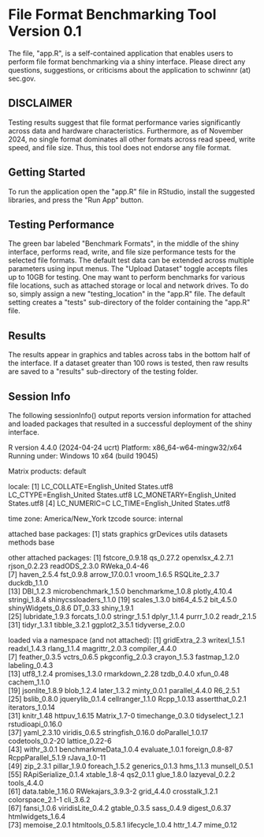 # File Format Benchmarking Tool Version 0.1

The file, "app.R", is a self-contained application that enables users to perform file format benchmarking via a shiny interface. Please direct any questions, suggestions, or criticisms about the application to schwinnr (at) sec.gov.

## DISCLAIMER

Testing results suggest that file format performance varies significantly across data and hardware characteristics. Furthermore, as of November 2024, no single format dominates all other formats across read speed, write speed, and file size. Thus, this tool does not endorse any file format.

## Getting Started

To run the application open the "app.R" file in RStudio, install the suggested libraries, and press the "Run App" button. 

## Testing Performance

The green bar labeled "Benchmark Formats", in the middle of the shiny interface, performs read, write, and file size performance tests for the selected file formats. The default test data can be extended across multiple parameters using input menus. The "Upload Dataset" toggle accepts files up to 10GB for testing. One may want to perform benchmarks for various file locations, such as attached storage or local and network drives. To do so, simply assign a new "testing_location" in the "app.R" file. The default setting creates a "tests" sub-directory of the folder containing the "app.R" file.

## Results

The results appear in graphics and tables across tabs in the bottom half of the interface. If a dataset greater than 100 rows is tested, then raw results are saved to a "results" sub-directory of the testing folder.

## Session Info

The following sessionInfo() output reports version information for attached and loaded packages that resulted in a successful deployment of the shiny interface.

R version 4.4.0 (2024-04-24 ucrt)
Platform: x86_64-w64-mingw32/x64
Running under: Windows 10 x64 (build 19045)

Matrix products: default


locale:
[1] LC_COLLATE=English_United States.utf8  LC_CTYPE=English_United States.utf8    LC_MONETARY=English_United States.utf8
[4] LC_NUMERIC=C                           LC_TIME=English_United States.utf8    

time zone: America/New_York
tzcode source: internal

attached base packages:
[1] stats     graphics  grDevices utils     datasets  methods   base     

other attached packages:
 [1] fstcore_0.9.18        qs_0.27.2             openxlsx_4.2.7.1      rjson_0.2.23          readODS_2.3.0         RWeka_0.4-46         
 [7] haven_2.5.4           fst_0.9.8             arrow_17.0.0.1        vroom_1.6.5           RSQLite_2.3.7         duckdb_1.1.0         
[13] DBI_1.2.3             microbenchmark_1.5.0  benchmarkme_1.0.8     plotly_4.10.4         stringi_1.8.4         shinycssloaders_1.1.0
[19] scales_1.3.0          bit64_4.5.2           bit_4.5.0             shinyWidgets_0.8.6    DT_0.33               shiny_1.9.1          
[25] lubridate_1.9.3       forcats_1.0.0         stringr_1.5.1         dplyr_1.1.4           purrr_1.0.2           readr_2.1.5          
[31] tidyr_1.3.1           tibble_3.2.1          ggplot2_3.5.1         tidyverse_2.0.0      

loaded via a namespace (and not attached):
 [1] gridExtra_2.3         writexl_1.5.1         readxl_1.4.3          rlang_1.1.4           magrittr_2.0.3        compiler_4.4.0       
 [7] feather_0.3.5         vctrs_0.6.5           pkgconfig_2.0.3       crayon_1.5.3          fastmap_1.2.0         labeling_0.4.3       
[13] utf8_1.2.4            promises_1.3.0        rmarkdown_2.28        tzdb_0.4.0            xfun_0.48             cachem_1.1.0         
[19] jsonlite_1.8.9        blob_1.2.4            later_1.3.2           minty_0.0.1           parallel_4.4.0        R6_2.5.1             
[25] bslib_0.8.0           jquerylib_0.1.4       cellranger_1.1.0      Rcpp_1.0.13           assertthat_0.2.1      iterators_1.0.14     
[31] knitr_1.48            httpuv_1.6.15         Matrix_1.7-0          timechange_0.3.0      tidyselect_1.2.1      rstudioapi_0.16.0    
[37] yaml_2.3.10           viridis_0.6.5         stringfish_0.16.0     doParallel_1.0.17     codetools_0.2-20      lattice_0.22-6       
[43] withr_3.0.1           benchmarkmeData_1.0.4 evaluate_1.0.1        foreign_0.8-87        RcppParallel_5.1.9    rJava_1.0-11         
[49] zip_2.3.1             pillar_1.9.0          foreach_1.5.2         generics_0.1.3        hms_1.1.3             munsell_0.5.1        
[55] RApiSerialize_0.1.4   xtable_1.8-4          qs2_0.1.1             glue_1.8.0            lazyeval_0.2.2        tools_4.4.0          
[61] data.table_1.16.0     RWekajars_3.9.3-2     grid_4.4.0            crosstalk_1.2.1       colorspace_2.1-1      cli_3.6.2            
[67] fansi_1.0.6           viridisLite_0.4.2     gtable_0.3.5          sass_0.4.9            digest_0.6.37         htmlwidgets_1.6.4    
[73] memoise_2.0.1         htmltools_0.5.8.1     lifecycle_1.0.4       httr_1.4.7            mime_0.12      